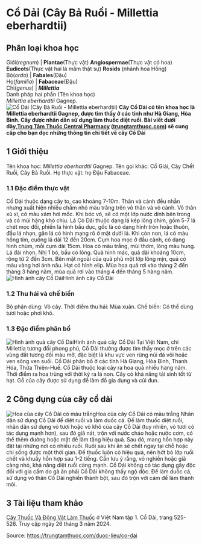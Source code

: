# Cổ Dải (Cây Bả Ruồi - Millettia eberhardtii)

Phân loại khoa học  
---  
Giới(_regnum_) |  **Plantae**(Thực vật) **Angiospermae**(Thực vật có hoa) **Eudicots**(Thực vật hai lá mầm thật sự) **Rosids** (nhánh hoa Hồng)  
Bộ(_ordo_) | **Fabales**(Đậu)  
Họ(_familia_) | **Fabaceae**(Đậu)  
Chi(_genus_) | **_Millettia_**  
Danh pháp hai phần (Tên khoa học)  
_Millettia eberhardtii_ Gagnep.  
![Cổ Dải \(Cây Bả Ruồi - Millettia eberhardtii\)](https://trungtamthuoc.com/images/others/cay-co-dai-3-7562.jpg)
**Cây Cổ Dải có tên khoa học là Millettia eberhardtii Gagnep, được tìm thấy ở các tỉnh như Hà Giang, Hòa Bình. Cây được nhân dân sử dụng làm thuốc diệt ruồi. Bài viết dưới đây,[Trung Tâm Thuốc Central Pharmacy](https://trungtamthuoc.com/ "Trung Tâm Thuốc Central Pharmacy") ([trungtamthuoc.com](https://trungtamthuoc.com/ "trungtamthuoc.com")) sẽ cung cấp cho bạn đọc những thông tin chi tiết về cây Cổ Dải**
##  1 Giới thiệu
Tên khoa học: _Millettia eberhardtii_ Gagnep.
Tên gọi khác: Cổ Giải, Cây Chết Ruồi, Cây Bả Ruồi.
Họ thực vật: họ Đậu Fabaceae.
### 1.1 Đặc điểm thực vật
Cổ Dải thuộc dạng cây to, cao khoảng 7-10m.
Thân và cành đều nhẵn nhưng xuất hiện nhiều chấm nhỏ màu trắng trên vỏ thân và vỏ cành.
Vỏ thân xù xì, có màu xám hơi mốc. Khi bóc vỏ, sẽ có một lớp nước dính bên trong và có mùi hăng khó chịu.
Lá Cỏ Dải thuộc dạng lá kép lông chim, gồm 5-7 lá chét mọc đối, phiến lá hình bầu dục, gốc lá có dạng hình tròn hoặc thuôn, đầu lá nhọn, gân lá có hình mạng rõ ở mặt dưới lá. Khi còn non, lá có màu hồng tím, cuống lá dài 12 đến 20cm.
Cụm hoa mọc ở đầu cành, có dạng hình chùm, mỗi cụm dài 15cm. Hoa có màu trắng, mùi thơm, lông màu hung.
Lá đài nhọn.
Nhị 1 bó, bầu có lông.
Quả hình mác, quả dài khoảng 10cm, rộng từ 2 đến 3cm. Bên mặt ngoài của quả phủ một lớp lông mịn, quả có màu vàng hơi ánh nâu.
Hạt có hình elip.
Mùa hoa quả rơi vào tháng 2 đến tháng 3 hàng năm, mùa quả rơi vào tháng 4 đến tháng 5 hàng năm.
![Hình ảnh cây Cổ Dải](https://trungtamthuoc.com/images/item/cay-co-dai.jpg)Hình ảnh cây Cổ Dải
### 1.2 Thu hái và chế biến
Bộ phận dùng: Vỏ cây.
Thời điểm thu hái: Mùa xuân.
Chế biến: Có thể dùng tươi hoặc phơi khô.
### 1.3 Đặc điểm phân bố
![Hình ảnh quả cây Cổ Dải](https://trungtamthuoc.com/images/item/cay-co-dai-1.jpg)Hình ảnh quả cây Cổ Dải
Tại Việt Nam, chi Millettia tương đối phong phú, Cổ Dải thường được tìm thấy mọc ở trên các vùng đất tương đối màu mỡ, đặc biệt là khu vực ven rừng núi đá vôi hoặc ven sông ven suối.
Cổ Dải phân bố ở các tỉnh Hà Giang, Hòa Bình, Thanh Hóa, Thừa Thiên-Huế.
Cổ Dải thuộc loại cây ra hoa quả nhiều hàng năm.
Thời điểm ra hoa trùng với thời kỳ ra lá non.
Cây có khả năng tái sinh tốt từ hạt.
Gỗ của cây được sử dụng để làm đồ gia dụng và củi đun.
##  2 Công dụng của cây cổ dải
![Hoa của cây Cổ Dải có màu trắng](https://trungtamthuoc.com/images/item/cay-co-dai-2.jpg)Hoa của cây Cổ Dải có màu trắng
Nhân dân sử dụng Cổ Dải để diệt ruồi và làm duốc cá.
Để làm thuốc diệt ruồi, nhân dân sử dụng vỏ tươi hoặc vỏ khô của cây Cổ Dải (tuy nhiên, vỏ tươi có tác dụng mạnh hơn), sau đó giã nát, trộn với nước cháo hoặc nước cơm, có thể thêm đường hoặc mật để làm tăng hiệu quả. Sau đó, mang hỗn hợp này đặt tại những nơi có nhiều ruồi. Ruồi sau khi ăn sẽ chết ngay tại chỗ hoặc chỉ sống được một thời gian. Để thuốc luôn có hiệu quả, nên hớt bỏ lớp ruồi chết và khuấy hỗn hợp sau 1-2 tiếng.
Cần lưu ý rằng, vỏ nghiền hoặc giã càng nhỏ, khả năng diệt ruồi càng mạnh. Cổ Dải không có tác dụng gây độc đối với gia cầm do gà ăn phải Cổ Dải không thấy ngộ độc.
Để làm duốc cá, sử dụng vỏ thân Cổ Dải nghiền thành bột, sau đó trộn với cám để làm thành môi.
##  3 Tài liệu tham khảo
[Cây Thuốc Và Động Vật Làm Thuốc](https://trungtamthuoc.com/bai-viet/doc-online-va-tai-mien-phi-pdf-sach-cay-thuoc-va-dong-vat-lam-thuoc-o-viet-nam "Cây Thuốc Và Động Vật Làm Thuốc") ở Việt Nam tập 1. Cổ Dải, trang 525-526. Truy cập ngày 26 tháng 3 năm 2024.


Source: https://trungtamthuoc.com/duoc-lieu/co-dai